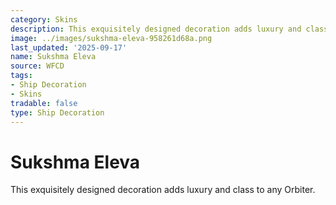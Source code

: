 ```yaml
---
category: Skins
description: This exquisitely designed decoration adds luxury and class to any Orbiter.
image: ../images/sukshma-eleva-958261d68a.png
last_updated: '2025-09-17'
name: Sukshma Eleva
source: WFCD
tags:
- Ship Decoration
- Skins
tradable: false
type: Ship Decoration
---
```


# Sukshma Eleva

This exquisitely designed decoration adds luxury and class to any Orbiter.

